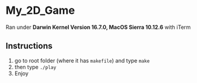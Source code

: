 # My_2D_Game

Ran under **Darwin Kernel Version 16.7.0, MacOS Sierra 10.12.6** with iTerm

## Instructions
1. go to root folder (where it has `makefile`) and type `make`
2. then type `./play`
3. Enjoy
